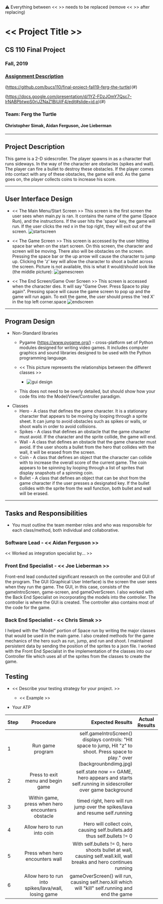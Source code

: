 :warning: Everything between << >> needs to be replaced (remove << >> after replacing)

# << Project Title >>
## CS 110 Final Project
###    Fall, 2019
### [Assignment Description](https://drive.google.com/open?id=1HLIk-539N9KiAAG1224NWpFyEl4RsPVBwtBZ9KbjicE)

 (https://github.com/bucs110/final-project-fall19-ferg-the-turtle)(#)

(https://docs.google.com/presentation/d/1YZ-FDzJOmY7Qsc7-lrNABPbtwpS0riJZNaZ1BiUilF4/edit#slide=id.p)(#)

### Team: Ferg the Turtle
#### Christopher Simak, Aidan Ferguson, Joe Lieberman

***

## Project Description
 This game is a 2-D sidescroller. The player spawns in as a character that runs sideways. In the way of the character are obstacles (spikes and wall). The player can fire a bullet to destroy these obstacles. If the player comes into contact with any of these obstacles, the game will end. As the game goes on, the player collects coins to increase his score.

***    

## User Interface Design
* << The Main Menu/Start Screen >>
    This screen is the first screen the user sees when main.py is ran. It contains the name of the game (Space Run),
    and the instructions. If the user hits the 'space' key, the game will run. If the user clicks the red x in the top
    right, they will exit out of the screen.
    ![startscreen](assets/Sprites/IMG_1642.jpg)
* << The Game Screen >>
    This screen is accessed by the user hitting space bar when on the start screen. On this screen, the character and
    screen will be moving. There also will be obstacles on the screen. Pressing the space bar or the up arrow will cause
    the character to jump up. Clicking the 'z' key will allow the character to shoot a bullet across the screen.
    Picture is not available, this is what it would/should look like (the middle picture):
    ![gamescreen](assets/gui_design.jpg)

* << The End Screen/Game Over Screen >>
    This screen is accessed when the character dies. It will say "Game Over. Press Space to play again". Pressing space
    will cause the game screen to pop up and the game will run again. To exit the game, the user should press the
    'red X' in the top left corner.space
    ![endscreen](assets/Sprites/IMG_1643.jpg)

***        

## Program Design
* Non-Standard libraries
    * Pygame (https://www.pygame.org/) - cross-platform set of Python modules designed for writing video games. It includes computer graphics and sound libraries designed to be used with the Python programming language.



    * << This picture represents the relationships between the different classes >>
        * ![gui design ](assets/mvcdesign.jpg)
    * This does not need to be overly detailed, but should show how your code fits into the Model/View/Controller paradigm.
* Classes
    * Hero - A class that defines the game character. It is a stationary character that appears to be moving by looping through a sprite sheet. It can jump to avoid obstacles such as spikes or walls, or shoot walls in order to avoid collisions.  
    * Spikes - A class that defines an obstacle that the game character must avoid. If the character and the sprite collide, the game will end.
    * Wall - A class that defines an obstacle that the game character must avoid. If the user shoots a bullet from the hero that collides with the wall, it will be erased from the screen.
    * Coin - A class that defines an object that the character can collide with  to increase the overall score of the current game. The coin appears to be spinning by looping through a list of sprites that display snapshots of a spinning coin.
    * Bullet - A class that defines an object that can be shot from the game character if the user presses a designated key. If the bullet collides with the sprite from the wall function, both bullet and wall will be erased.

***

## Tasks and Responsibilities
* You must outline the team member roles and who was responsible for each class/method, both individual and collaborative.

### Software Lead - << Aidan Ferguson  >>

<< Worked as integration specialist by... >>

### Front End Specialist - << Joe Lieberman >>

Front-end lead conducted significant research on the controller and GUI of the program. The GUI (Graphical User
Interface) is the screen the user sees when they run the game. The GUI, in this case, consists of the gameIntroScreen,
game-screen, and gameOverScreen. I also worked with the Back End Specialist on incorporating the models into the
controller. The controller is where the GUI is created. The controller also contains most of the code for the game.

### Back End Specialist - << Chris Simak >>

 I helped with the “Model” portion of Space run by writing the major classes that would be used in the main game. I also created methods for the game mechanics of the hero such as run, jump, and run and shoot. I maintained persistent data by sending the position of the sprites to a json file. I worked with the Front End Specialist in the implementation of the classes into our Controller file which uses all of the sprites from the classes to create the game.


## Testing
* << Describe your testing strategy for your project. >>
    * << Example >>

* Your ATP

| Step                  | Procedure     | Expected Results  | Actual Results |
| ----------------------|:-------------:| -----------------:| -------------- |
|  1  | Run game program   | self.gameIntroScreen() displays controls: "Hit space to jump, Hit "z" to shoot. Press space to play." over (backgrounbndimg.jpg) |          |
|  2  | Press <spacebar> to exit menu and begin game  | self.state now == GAME, hero appears and starts self.running in sidescroller over game background   |               |
|  3  | Within game, press <space> when hero encounters obstacle  | timed right, hero will run jump over the spikes/lava and resume self.running |          |
|  4  | Allow hero to run into coin  | Hero will collect coin, causing self.bullets.add thus self.bullets != 0  |     |
|  5  | Press <z> when hero encounters wall  | With self.bullets != 0, hero shoots bullet at wall, causing self.wall.kill, wall breaks and hero continues running  |           |
|  6  | Allow hero to run into spikes/lava/wall, losing game  |  gameOverScreen() will run, causing self.hero.kill which will "kill" self.running and end the game  |         |    

